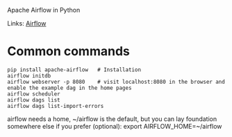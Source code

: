 Apache Airflow in Python

Links: [Airflow](https://airflow.apache.org/docs/apache-airflow/stable/cli-and-env-variables-ref.html)

# Common commands
```
pip install apache-airflow   # Installation
airflow initdb
airflow webserver -p 8080    # visit localhost:8080 in the browser and enable the example dag in the home pages
airflow scheduler
airflow dags list
airflow dags list-import-errors
```

 airflow needs a home, ~/airflow is the default, but you can lay foundation somewhere else if you prefer
(optional):  export AIRFLOW_HOME=~/airflow




